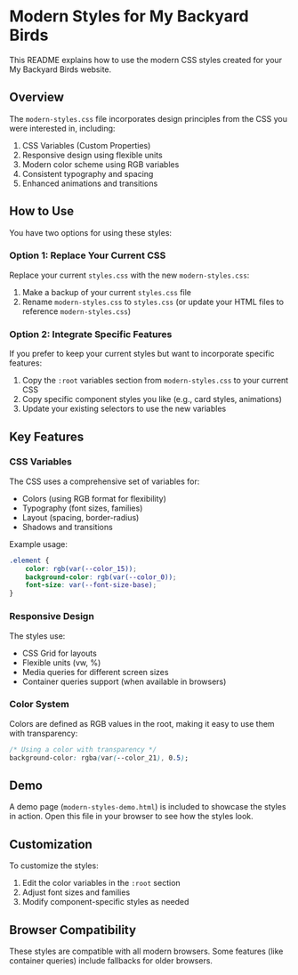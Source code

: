 # Modern Styles for My Backyard Birds

This README explains how to use the modern CSS styles created for your My Backyard Birds website.

## Overview

The `modern-styles.css` file incorporates design principles from the CSS you were interested in, including:

1. CSS Variables (Custom Properties)
2. Responsive design using flexible units
3. Modern color scheme using RGB variables
4. Consistent typography and spacing
5. Enhanced animations and transitions

## How to Use

You have two options for using these styles:

### Option 1: Replace Your Current CSS

Replace your current `styles.css` with the new `modern-styles.css`:

1. Make a backup of your current `styles.css` file
2. Rename `modern-styles.css` to `styles.css` (or update your HTML files to reference `modern-styles.css`)

### Option 2: Integrate Specific Features

If you prefer to keep your current styles but want to incorporate specific features:

1. Copy the `:root` variables section from `modern-styles.css` to your current CSS
2. Copy specific component styles you like (e.g., card styles, animations)
3. Update your existing selectors to use the new variables

## Key Features

### CSS Variables

The CSS uses a comprehensive set of variables for:

- Colors (using RGB format for flexibility)
- Typography (font sizes, families)
- Layout (spacing, border-radius)
- Shadows and transitions

Example usage:
```css
.element {
    color: rgb(var(--color_15));
    background-color: rgb(var(--color_0));
    font-size: var(--font-size-base);
}
```

### Responsive Design

The styles use:

- CSS Grid for layouts
- Flexible units (vw, %)
- Media queries for different screen sizes
- Container queries support (when available in browsers)

### Color System

Colors are defined as RGB values in the root, making it easy to use them with transparency:

```css
/* Using a color with transparency */
background-color: rgba(var(--color_21), 0.5);
```

## Demo

A demo page (`modern-styles-demo.html`) is included to showcase the styles in action. Open this file in your browser to see how the styles look.

## Customization

To customize the styles:

1. Edit the color variables in the `:root` section
2. Adjust font sizes and families
3. Modify component-specific styles as needed

## Browser Compatibility

These styles are compatible with all modern browsers. Some features (like container queries) include fallbacks for older browsers.
